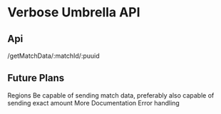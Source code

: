 # Verbose Umbrella API

## Api
/getMatchData/:matchId/:puuid
## Future Plans
Regions
Be capable of sending match data, preferably also capable of sending exact amount
More Documentation
Error handling